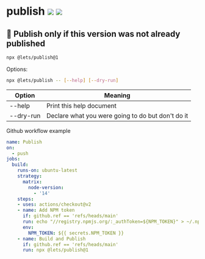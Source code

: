 # publish [![](https://img.shields.io/npm/v/@lets/publish.svg)](https://www.npmjs.com/package/@lets/publish) [![](https://img.shields.io/badge/source--000000.svg?logo=github&style=social)](https://github.com/omrilotan/publish)

## 🛵 Publish only if this version was not already published

```bash
npx @lets/publish@1
```

Options:
```bash
npx @lets/publish -- [--help] [--dry-run]
```

| Option | Meaning
| - | -
| --help | Print this help document
| --dry-run | Declare what you were going to do but don't do it

Github workflow example
```yml
name: Publish
on:
  - push
jobs:
  build:
    runs-on: ubuntu-latest
    strategy:
      matrix:
        node-version:
          - '14'
    steps:
    - uses: actions/checkout@v2
    - name: Add NPM token
      if: github.ref == 'refs/heads/main'
      run: echo "//registry.npmjs.org/:_authToken=${NPM_TOKEN}" > ~/.npmrc
      env:
        NPM_TOKEN: ${{ secrets.NPM_TOKEN }}
    - name: Build and Publish
      if: github.ref == 'refs/heads/main'
      run: npx @lets/publish@1
```
